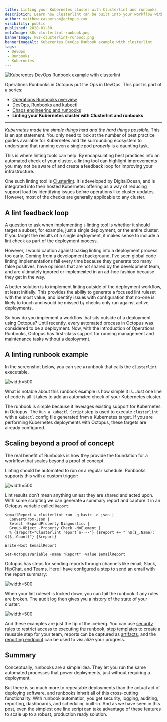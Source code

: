 ```yaml
---
title: Linting your Kubernetes cluster with Clusterlint and runbooks
description: Learn how Clusterlint can be built into your workflow with runbooks
author: matthew.casperson@octopus.com
visibility: public
published: 2020-01-30
metaImage: k8s-clusterlint-runbook.png
bannerImage: k8s-clusterlint-runbook.png
bannerImageAlt: Kuberentes DevOps Runbook example with clusterlint
tags:
 - DevOps
 - Runbooks
 - Kubernetes
---
```


![Kuberentes DevOps Runbook example with clusterlint](k8s-clusterlint-runbook.png)

Operations Runbooks in Octopus put the Ops in DevOps. This post is part of a series:

- [Operations Runbooks overview](/blog/2020-01/operations-runbooks/index.md)
- [DevOps, Runbooks and kubectl](/blog/2020-09/devops-runbooks-and-kubectl/index.md)
- [Chaos engineering and runbooks](/blog/2020-01/chaos-engineering-and-runbooks/index.md)
- **Linting your Kubernetes cluster with Clusterlint and runbooks**

---

*Kubernetes made the simple things hard and the hard things possible.* This is an apt statement. You only need to look at the number of best practice guides available for Kubernetes and the surrounding ecosystem to understand that running even a single pod *properly* is a daunting task.

This is where linting tools can help. By encapsulating best practices into an automated check of your cluster, a linting tool can highlight improvements you may not be aware of and create a feedback loop for improving your infrastructure.

One such linting tool is [Clusterlint](https://github.com/digitalocean/clusterlint). It is developed by DigitalOcean, and is integrated into their hosted Kubernetes offering as a way of reducing support load by identifying issues before operations like cluster updates. However, most of the checks are generally applicable to any cluster.

## A lint feedback loop

A question to ask when implementing a linting tool is whether it should target a subset, for example, just a single deployment, or the entire cluster. If you target the results of a single deployment, it makes sense to include a lint check as part of the deployment process.

However, I would caution against baking linting into a deployment process too early. Coming from a development background, I’ve seen global code linting implementations fail every time because they generate too many false positives, have opinions that are not shared by the development team, and are ultimately ignored or implemented in an ad-hoc fashion because they get in the way.

A better solution is to implement linting outside of the deployment workflow, at least initially. This provides the ability to generate a focused lint ruleset with the most value, and identify issues with configuration that no-one is likely to touch and would be missed by checks only run against active deployments.

So how do you implement a workflow that sits outside of a deployment using Octopus? Until recently, every automated process in Octopus was considered to be a deployment. Now, with the introduction of Operations Runbooks, Octopus has first-class support for running management and maintenance tasks without a deployment.

## A linting runbook example

In the screenshot below, you can see a runbook that calls the `clusterlint` executable.

![](clusterlint-runbook.png "width=500")

What is notable about this runbook example is how simple it is. Just one line of code is all it takes to add an automated check of your Kubernetes cluster.

The runbook is simple because it leverages existing support for Kubernetes in Octopus. The `Run a kubectl Script` step is used to execute `clusterlint` with a `kubectl` config file generated from a Kubernetes target. If you are performing Kubernetes deployments with Octopus, these targets are already configured.

## Scaling beyond a proof of concept

The real benefit of Runbooks is how they provide the foundation for a workflow that scales beyond a proof of concept.

Linting should be automated to run on a regular schedule. Runbooks supports this with a custom trigger:

![](runbook-schedule.png "width=500")

Lint results don’t mean anything unless they are shared and acted upon. With some scripting we can generate a summary report and capture it in an Octopus variable called `Report`:

```
$emailReport = clusterlint run -g basic -o json |
  ConvertFrom-Json |
  Select -ExpandProperty Diagnostics |
  Group-Object -Property Check -NoElement |
  % {$report="Clusterlint report`n----"} {$report += "`n$($_.Name): $($_.Count)"} {$report}

Write-Host $emailReport

Set-OctopusVariable -name "Report" -value $emailReport
```

Octopus has steps for sending reports through channels like email, Slack, HipChat, and Teams. Here I have configured a step to send an email with the report summary:

![](email.png "width=500")

When your lint ruleset is locked down, you can fail the runbook if any rules are broken. The audit log then gives you a history of the state of your cluster:

![](audit.png "width=500")

And these examples are just the tip of the iceberg. You can use [security rules](https://octopus.com/docs/administration/managing-users-and-teams) to restrict access to executing the runbook, [step templates](https://octopus.com/docs/deployment-process/steps/custom-step-templates) to create a reusable step for your team, reports can be captured as [artifacts](https://octopus.com/docs/deployment-process/artifacts), and the [reporting endpoint](https://octopus.com/docs/administration/reporting) can be used to visualize your progress.

## Summary

Conceptually, runbooks are a simple idea. They let you run the same automated processes that power deployments, just without requiring a deployment.

But there is so much more to repeatable deployments than the actual act of deploying software, and runbooks inherit all of this cross-cutting functionality. With runbook automation, you get security, logging, auditing, reporting, dashboards, and scheduling built-in. And as we have seen in this post, even the simplest one line script can take advantage of these features to scale up to a robust, production ready solution.
